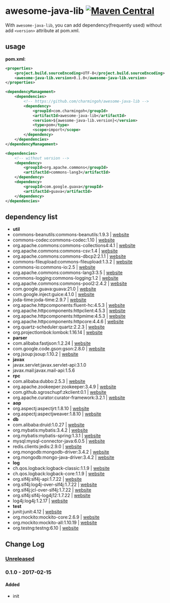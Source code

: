 # awesome-java-lib [![Maven Central](https://img.shields.io/maven-central/v/com.charmingoh/awesome-java-lib.svg)](https://maven-badges.herokuapp.com/maven-central/com.charmingoh/awesome-java-lib)

With `awesome-java-lib`, you can add dependency(frequently used) without add `<version>` attribute at pom.xml.

## usage

**pom.xml**:

```xml
<properties>
    <project.build.sourceEncoding>UTF-8</project.build.sourceEncoding>
    <awesome-java-lib.version>0.1.0</awesome-java-lib.version>
</properties>

<dependencyManagement>
    <dependencies>
        <!-- https://github.com/charmingoh/awesome-java-lib -->
        <dependency>
            <groupId>com.charmingoh</groupId>
            <artifactId>awesome-java-lib</artifactId>
            <version>${awesome-java-lib.version}</version>
            <type>pom</type>
            <scope>import</scope>
        </dependency>
    </dependencies>
</dependencyManagement>

<dependencies>
    <!-- without version -->
    <dependency>
        <groupId>org.apache.commons</groupId>
        <artifactId>commons-lang3</artifactId>
    </dependency>
    <dependency>
        <groupId>com.google.guava</groupId>
        <artifactId>guava</artifactId>
    </dependency>
</dependencies>
```

## dependency list

- **util**
- commons-beanutils:commons-beanutils:1.9.3 | [website](http://commons.apache.org/proper/commons-beanutils/)
- commons-codec:commons-codec:1.10 | [website](http://commons.apache.org/proper/commons-codec/)
- org.apache.commons:commons-collections4:4.1 | [website](http://commons.apache.org/proper/commons-collections/)
- org.apache.commons:commons-csv:1.4 | [website](http://commons.apache.org/proper/commons-csv/)
- org.apache.commons:commons-dbcp2:2.1.1 | [website](http://commons.apache.org/proper/commons-dbcp/)
- commons-fileupload:commons-fileupload:1.3.2 | [website](http://commons.apache.org/proper/commons-fileupload/)
- commons-io:commons-io:2.5 | [website](http://commons.apache.org/proper/commons-io/)
- org.apache.commons:commons-lang3:3.5 | [website](http://commons.apache.org/proper/commons-lang/)
- commons-logging:commons-logging:1.2 | [website](http://commons.apache.org/proper/commons-logging/)
- org.apache.commons:commons-pool2:2.4.2 | [website](http://commons.apache.org/proper/commons-pool/)
- com.google.guava:guava:21.0 | [website](https://github.com/google/guava)
- com.google.inject:guice:4.1.0 | [website](https://github.com/google/guice)
- joda-time:joda-time:2.9.7 | [website](https://github.com/JodaOrg/joda-time)
- org.apache.httpcomponents:fluent-hc:4.5.3 | [website](https://hc.apache.org/)
- org.apache.httpcomponents:httpclient:4.5.3 | [website](https://hc.apache.org/)
- org.apache.httpcomponents:httpmime:4.5.3 | [website](https://hc.apache.org/)
- org.apache.httpcomponents:httpcore:4.4.6 | [website](https://hc.apache.org/)
- org.quartz-scheduler:quartz:2.2.3 | [website](https://github.com/quartz-scheduler/quartz)
- org.projectlombok:lombok:1.16.14 | [website](https://github.com/rzwitserloot/lombok)
- **parser**
- com.alibaba:fastjson:1.2.24 | [website](https://github.com/alibaba/fastjson)
- com.google.code.gson:gson:2.8.0 | [website](https://github.com/google/gson)
- org.jsoup:jsoup:1.10.2 | [website](https://github.com/jhy/jsoup)
- **javax**
- javax.servlet:javax.servlet-api:3.1.0
- javax.mail:javax.mail-api:1.5.6
- **rpc**
- com.alibaba:dubbo:2.5.3 | [website](https://github.com/alibaba/dubbo)
- org.apache.zookeeper:zookeeper:3.4.9 | [website](https://zookeeper.apache.org/)
- com.github.sgroschupf:zkclient:0.1 | [website](https://github.com/sgroschupf/zkclient)
- org.apache.curator:curator-framework:3.2.1 | [website](http://curator.apache.org/)
- **aop**
- org.aspectj:aspectjrt:1.8.10 | [website](http://www.eclipse.org/aspectj/)
- org.aspectj:aspectjweaver:1.8.10 | [website](http://www.eclipse.org/aspectj/)
- **db**
- com.alibaba:druid:1.0.27 | [website](https://github.com/alibaba/druid)
- org.mybatis:mybatis:3.4.2 | [website](https://github.com/mybatis/mybatis-3)
- org.mybatis:mybatis-spring:1.3.1 | [website](https://github.com/mybatis/spring)
- mysql:mysql-connector-java:6.0.5 | [website](https://github.com/mysql/mysql-connector-j)
- redis.clients:jedis:2.9.0 | [website](https://github.com/xetorthio/jedis)
- org.mongodb:mongodb-driver:3.4.2 | [website](https://docs.mongodb.com/ecosystem/drivers/java/)
- org.mongodb:mongo-java-driver:3.4.2 | [website](https://docs.mongodb.com/ecosystem/drivers/java/)
- **log**
- ch.qos.logback:logback-classic:1.1.9 | [website](https://logback.qos.ch/)
- ch.qos.logback:logback-core:1.1.9 | [website](https://logback.qos.ch/)
- org.slf4j:slf4j-api:1.7.22 | [website](https://www.slf4j.org/)
- org.slf4j:log4j-over-slf4j:1.7.22 | [website](https://www.slf4j.org/)
- org.slf4j:jcl-over-slf4j:1.7.22 | [website](https://www.slf4j.org/)
- org.slf4j:slf4j-log4j12:1.7.22 | [website](https://www.slf4j.org/)
- log4j:log4j:1.2.17 | [website](https://logging.apache.org/log4j/1.2/)
- **test**
- junit:junit:4.12 | [website](https://github.com/junit-team/junit4)
- org.mockito:mockito-core:2.6.9 | [website](https://github.com/mockito/mockito)
- org.mockito:mockito-all:1.10.19 | [website](https://github.com/mockito/mockito)
- org.testng:testng:6.10 | [website](https://github.com/cbeust/testng)

## Change Log

### [Unreleased]

### 0.1.0 - 2017-02-15
#### Added
- init

[Unreleased]: https://github.com/charmingoh/awesome-java-lib/compare/v0.1.0...HEAD
[0.1.1]: https://github.com/charmingoh/awesome-java-lib/compare/v0.1.0...v0.1.1
